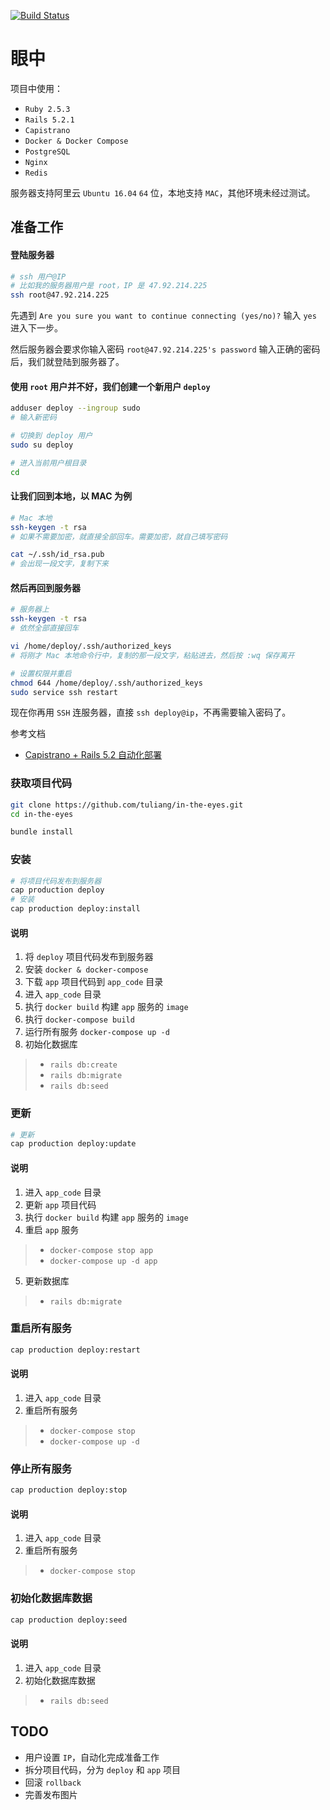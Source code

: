 [![Build Status](https://travis-ci.org/tuliang/in-the-eyes.svg?branch=master)](https://travis-ci.org/tuliang/in-the-eyes)

# 眼中

项目中使用：

- `Ruby 2.5.3`
- `Rails 5.2.1`
- `Capistrano`
- `Docker & Docker Compose`
- `PostgreSQL`
- `Nginx`
- `Redis`

服务器支持阿里云 `Ubuntu 16.04` `64` 位，本地支持  `MAC`，其他环境未经过测试。

## 准备工作
#### 登陆服务器
```bash
# ssh 用户@IP
# 比如我的服务器用户是 root，IP 是 47.92.214.225
ssh root@47.92.214.225
```
先遇到 `Are you sure you want to continue connecting (yes/no)?` 
输入 `yes` 进入下一步。

然后服务器会要求你输入密码 `root@47.92.214.225's password`
输入正确的密码后，我们就登陆到服务器了。

#### 使用 `root` 用户并不好，我们创建一个新用户 `deploy`
```bash
adduser deploy --ingroup sudo
# 输入新密码

# 切换到 deploy 用户
sudo su deploy

# 进入当前用户根目录
cd 
```

#### 让我们回到本地，以 MAC 为例
```bash
# Mac 本地
ssh-keygen -t rsa
# 如果不需要加密，就直接全部回车。需要加密，就自己填写密码

cat ~/.ssh/id_rsa.pub
# 会出现一段文字，复制下来
```

#### 然后再回到服务器
```bash
# 服务器上
ssh-keygen -t rsa
# 依然全部直接回车

vi /home/deploy/.ssh/authorized_keys
# 将刚才 Mac 本地命令行中，复制的那一段文字，粘贴进去，然后按 :wq 保存离开

# 设置权限并重启
chmod 644 /home/deploy/.ssh/authorized_keys
sudo service ssh restart
```
现在你再用 `SSH` 连服务器，直接 `ssh deploy@ip`，不再需要输入密码了。

参考文档
- [Capistrano + Rails 5.2 自动化部署](https://ruby-china.org/topics/36899)

### 获取项目代码
```bash
git clone https://github.com/tuliang/in-the-eyes.git
cd in-the-eyes

bundle install
```

### 安装
```bash
# 将项目代码发布到服务器
cap production deploy
# 安装
cap production deploy:install
```
#### 说明
1. 将 `deploy` 项目代码发布到服务器
2. 安装 `docker & docker-compose`
3. 下载 `app` 项目代码到 `app_code` 目录
4. 进入 `app_code` 目录
5. 执行 `docker build` 构建 `app` 服务的 `image`
6. 执行 `docker-compose build`
8. 运行所有服务 `docker-compose up -d`
9. 初始化数据库
>- `rails db:create`
>- `rails db:migrate`  
>- `rails db:seed`

### 更新
```bash
# 更新
cap production deploy:update
```
#### 说明
1. 进入 `app_code` 目录
2. 更新 `app` 项目代码
3. 执行 `docker build` 构建 `app` 服务的 `image`
4. 重启 `app` 服务
>- `docker-compose stop app`
>- `docker-compose up -d app`

5. 更新数据库
>- `rails db:migrate`  

### 重启所有服务
```bash
cap production deploy:restart
```
#### 说明
1. 进入 `app_code` 目录
2. 重启所有服务
>- `docker-compose stop`
>- `docker-compose up -d`

### 停止所有服务
```bash
cap production deploy:stop
```
#### 说明
1. 进入 `app_code` 目录
2. 重启所有服务
>- `docker-compose stop`

### 初始化数据库数据
```bash
cap production deploy:seed
```
#### 说明
1. 进入 `app_code` 目录
2. 初始化数据库数据
>- `rails db:seed`

## TODO
- 用户设置 `IP`，自动化完成准备工作
- 拆分项目代码，分为 `deploy` 和 `app` 项目
- 回滚 `rollback`
- 完善发布图片